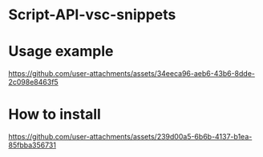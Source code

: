 # Script-API-vsc-snippets

# Usage example

https://github.com/user-attachments/assets/34eeca96-aeb6-43b6-8dde-2c098e8463f5

# How to install

https://github.com/user-attachments/assets/239d00a5-6b6b-4137-b1ea-85fbba356731

